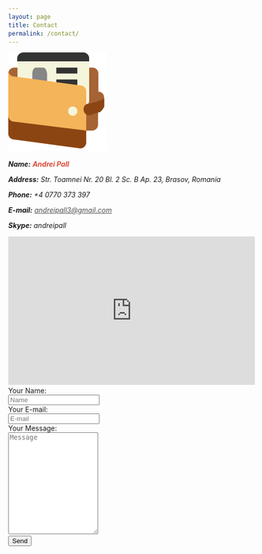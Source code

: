 ```yaml
---
layout: page
title: Contact
permalink: /contact/
---
```

<img id="food-and-clotes" src="/assets/img/wallet.svg" />
<div class="content">
  <address id="address">
    <p><strong>Name:</strong> <strong style="color: #da4939;">Andrei Pall</strong></p>
    <p><strong>Address:</strong> Str. Toamnei Nr. 20 Bl. 2 Sc. B Ap. 23, Brasov, Romania</p>
    <p><strong>Phone:</strong> +4 0770 373 397</p>
    <p><strong>E-mail:</strong> <a href="mailto:andreipall3@gmail.com" style="color: #515151;">andreipall3@gmail.com</a></p>
    <p><strong>Skype:</strong> andreipall</p>
  </address>
  <iframe id="map" src="https://www.google.com/maps/embed?pb=!1m18!1m12!1m3!1d1394.4661106033652!2d25.614286658279134!3d45.65218286967391!2m3!1f0!2f0!3f0!3m2!1i1024!2i768!4f13.1!3m3!1m2!1s0x40b35c78551ae2dd%3A0x61ccb06b9fd42cdc!2sStrada+Toamnei+20%2C+Bra%C8%99ov!5e0!3m2!1sro!2sro!4v1493644395397" width="500" height="300" frameborder="0"></iframe>
  <br style="clear: both;" />
  <div id="contact-form">
	  <script type="text/javascript">var submitted=false;</script>
	  <iframe name="hidden_iframe" id="hidden_iframe" style="display:none;" onload="if(submitted) {window.location='{{ site.baseurl }}/thank-you';}"></iframe>
	  <form action="https://docs.google.com/forms/d/e/1FAIpQLScZEhTEFJ3z81FhHejJyLXAm7QdsdIJv5l1wSbGZY9RyqfFxw/formResponse" method="POST" target="hidden_iframe" onsubmit="submitted=true;">
		<div class="row">
			<div class="col-25"><label for="name">Your Name:</label></div>
			<div class="col-75"><input type="text" name="entry.454701732" id="name" placeholder="Name" required></div>
		</div>
		<div class="row">
		  <div class="col-25"><label for="email">Your E-mail:</label></div>
		  <div class="col-75"><input type="email" name="entry.373221922" id="email" placeholder="E-mail" required></div>
		</div>
		<div class="row">
		  <div class="col-25"><label for="message">Your Message:</label></div>
		  <div class="col-75"><textarea name="entry.596938251" id="message" style="height:200px" placeholder="Message" required></textarea></div>
		</div>
		<div class="row">
		  <input type="submit" value="Send">
		</div>
	  </form>
  </div>
</div>

